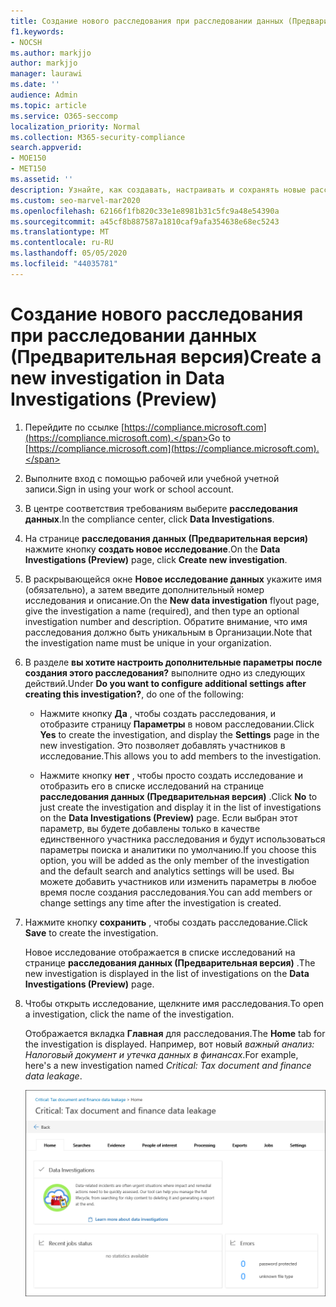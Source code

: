```yaml
---
title: Создание нового расследования при расследовании данных (Предварительная версия)
f1.keywords:
- NOCSH
ms.author: markjjo
author: markjjo
manager: laurawi
ms.date: ''
audience: Admin
ms.topic: article
ms.service: O365-seccomp
localization_priority: Normal
ms.collection: M365-security-compliance
search.appverid:
- MOE150
- MET150
ms.assetid: ''
description: Узнайте, как создавать, настраивать и сохранять новые расследования при расследовании данных (Предварительная версия) в центре соответствия требованиям Microsoft 365.
ms.custom: seo-marvel-mar2020
ms.openlocfilehash: 62166f1fb820c33e1e8981b31c5fc9a48e54390a
ms.sourcegitcommit: a45cf8b887587a1810caf9afa354638e68ec5243
ms.translationtype: MT
ms.contentlocale: ru-RU
ms.lasthandoff: 05/05/2020
ms.locfileid: "44035781"
---
```

# <a name="create-a-new-investigation-in-data-investigations-preview"></a><span data-ttu-id="51eb2-103">Создание нового расследования при расследовании данных (Предварительная версия)</span><span class="sxs-lookup"><span data-stu-id="51eb2-103">Create a new investigation in Data Investigations (Preview)</span></span>

1. <span data-ttu-id="51eb2-104">Перейдите по ссылке [https://compliance.microsoft.com](https://compliance.microsoft.com).</span><span class="sxs-lookup"><span data-stu-id="51eb2-104">Go to [https://compliance.microsoft.com](https://compliance.microsoft.com).</span></span>
    
2. <span data-ttu-id="51eb2-105">Выполните вход с помощью рабочей или учебной учетной записи.</span><span class="sxs-lookup"><span data-stu-id="51eb2-105">Sign in using your work or school account.</span></span>
    
3. <span data-ttu-id="51eb2-106">В центре соответствия требованиям выберите **расследования данных**.</span><span class="sxs-lookup"><span data-stu-id="51eb2-106">In the compliance center, click **Data Investigations**.</span></span>
 
4. <span data-ttu-id="51eb2-107">На странице **расследования данных (Предварительная версия)** нажмите кнопку **создать новое исследование**.</span><span class="sxs-lookup"><span data-stu-id="51eb2-107">On the **Data Investigations (Preview)** page, click **Create new investigation**.</span></span>
    
5. <span data-ttu-id="51eb2-108">В раскрывающейся окне **Новое исследование данных** укажите имя (обязательно), а затем введите дополнительный номер исследования и описание.</span><span class="sxs-lookup"><span data-stu-id="51eb2-108">On the **New data investigation** flyout page, give the investigation a name (required), and then type an optional investigation number and description.</span></span> <span data-ttu-id="51eb2-109">Обратите внимание, что имя расследования должно быть уникальным в Организации.</span><span class="sxs-lookup"><span data-stu-id="51eb2-109">Note that the investigation name must be unique in your organization.</span></span>

6. <span data-ttu-id="51eb2-110">В разделе **вы хотите настроить дополнительные параметры после создания этого расследования?** выполните одно из следующих действий.</span><span class="sxs-lookup"><span data-stu-id="51eb2-110">Under **Do you want to configure additional settings after creating this investigation?**, do one of the following:</span></span>

    - <span data-ttu-id="51eb2-111">Нажмите кнопку **Да** , чтобы создать расследования, и отобразите страницу **Параметры** в новом расследовании.</span><span class="sxs-lookup"><span data-stu-id="51eb2-111">Click **Yes** to create the investigation, and display the **Settings** page in the new investigation.</span></span> <span data-ttu-id="51eb2-112">Это позволяет добавлять участников в исследование.</span><span class="sxs-lookup"><span data-stu-id="51eb2-112">This allows you to add members to the investigation.</span></span>
    
    - <span data-ttu-id="51eb2-113">Нажмите кнопку **нет** , чтобы просто создать исследование и отобразить его в списке исследований на странице **расследования данных (Предварительная версия)** .</span><span class="sxs-lookup"><span data-stu-id="51eb2-113">Click **No** to just create the investigation and display it in the list of investigations on the **Data Investigations (Preview)** page.</span></span> <span data-ttu-id="51eb2-114">Если выбран этот параметр, вы будете добавлены только в качестве единственного участника расследования и будут использоваться параметры поиска и аналитики по умолчанию.</span><span class="sxs-lookup"><span data-stu-id="51eb2-114">If you choose this option, you will be added as the only member of the investigation and the default search and analytics settings will be used.</span></span> <span data-ttu-id="51eb2-115">Вы можете добавить участников или изменить параметры в любое время после создания расследования.</span><span class="sxs-lookup"><span data-stu-id="51eb2-115">You can add members or change settings any time after the investigation is created.</span></span>

7. <span data-ttu-id="51eb2-116">Нажмите кнопку **сохранить** , чтобы создать расследование.</span><span class="sxs-lookup"><span data-stu-id="51eb2-116">Click **Save** to create the investigation.</span></span>

    <span data-ttu-id="51eb2-117">Новое исследование отображается в списке исследований на странице **расследования данных (Предварительная версия)** .</span><span class="sxs-lookup"><span data-stu-id="51eb2-117">The new investigation is displayed in the list of investigations on the **Data Investigations (Preview)** page.</span></span> 

8. <span data-ttu-id="51eb2-118">Чтобы открыть исследование, щелкните имя расследования.</span><span class="sxs-lookup"><span data-stu-id="51eb2-118">To open a investigation, click the name of the investigation.</span></span> 

    <span data-ttu-id="51eb2-119">Отображается вкладка **Главная** для расследования.</span><span class="sxs-lookup"><span data-stu-id="51eb2-119">The **Home** tab for the investigation is displayed.</span></span> <span data-ttu-id="51eb2-120">Например, вот новый *важный анализ: Налоговый документ и утечка данных в финансах*.</span><span class="sxs-lookup"><span data-stu-id="51eb2-120">For example, here's a new investigation named *Critical: Tax document and finance data leakage*.</span></span>

    ![Вкладка "Главная" для нового исследования при расследовании данных](../media/NewDataInvestigations.png)
